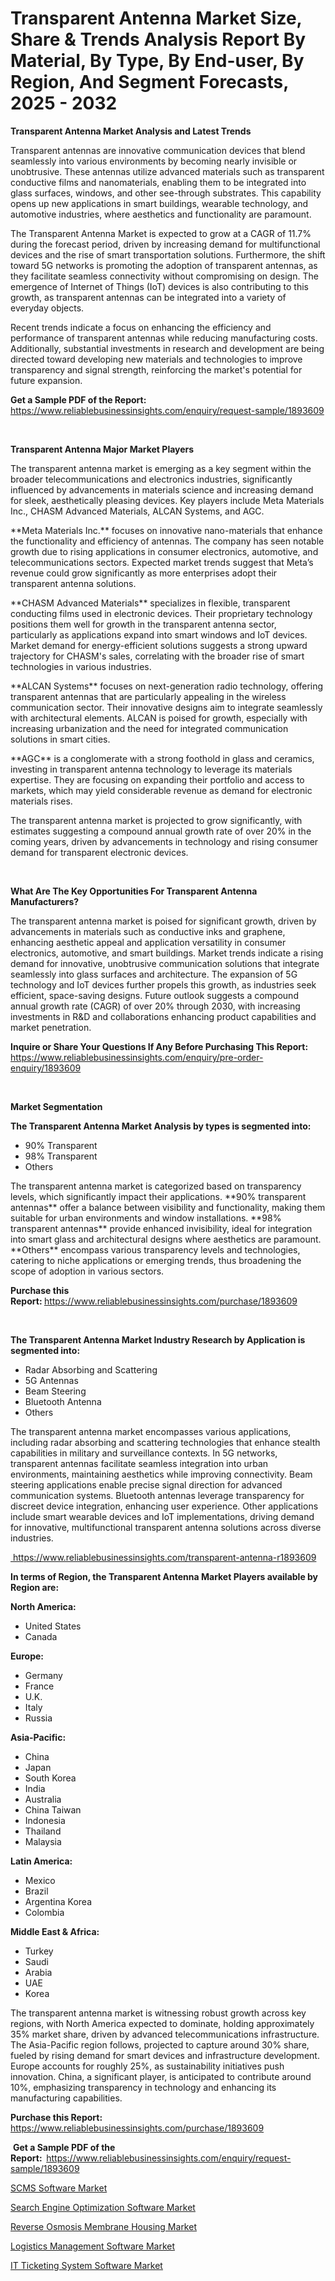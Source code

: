 <p><h1>Transparent Antenna Market Size, Share & Trends Analysis Report By Material, By Type, By End-user, By Region, And Segment Forecasts, 2025 - 2032</h1></p><p><strong>Transparent Antenna Market Analysis and Latest Trends</strong></p>
<p><p>Transparent antennas are innovative communication devices that blend seamlessly into various environments by becoming nearly invisible or unobtrusive. These antennas utilize advanced materials such as transparent conductive films and nanomaterials, enabling them to be integrated into glass surfaces, windows, and other see-through substrates. This capability opens up new applications in smart buildings, wearable technology, and automotive industries, where aesthetics and functionality are paramount.</p><p>The Transparent Antenna Market is expected to grow at a CAGR of 11.7% during the forecast period, driven by increasing demand for multifunctional devices and the rise of smart transportation solutions. Furthermore, the shift toward 5G networks is promoting the adoption of transparent antennas, as they facilitate seamless connectivity without compromising on design. The emergence of Internet of Things (IoT) devices is also contributing to this growth, as transparent antennas can be integrated into a variety of everyday objects.</p><p>Recent trends indicate a focus on enhancing the efficiency and performance of transparent antennas while reducing manufacturing costs. Additionally, substantial investments in research and development are being directed toward developing new materials and technologies to improve transparency and signal strength, reinforcing the market's potential for future expansion.</p></p>
<p><strong>Get a Sample PDF of the Report:&nbsp;</strong> <a href="https://www.reliablebusinessinsights.com/enquiry/request-sample/1893609?utm_campaign=62&utm_medium=2&utm_source=Github&utm_content=ia&utm_term=06032025&utm_id=transparent-antenna">https://www.reliablebusinessinsights.com/enquiry/request-sample/1893609</a></p>
<p>&nbsp;</p>
<p><strong>Transparent Antenna Major Market Players</strong></p>
<p><p>The transparent antenna market is emerging as a key segment within the broader telecommunications and electronics industries, significantly influenced by advancements in materials science and increasing demand for sleek, aesthetically pleasing devices. Key players include Meta Materials Inc., CHASM Advanced Materials, ALCAN Systems, and AGC.</p><p>**Meta Materials Inc.** focuses on innovative nano-materials that enhance the functionality and efficiency of antennas. The company has seen notable growth due to rising applications in consumer electronics, automotive, and telecommunications sectors. Expected market trends suggest that Meta’s revenue could grow significantly as more enterprises adopt their transparent antenna solutions. </p><p>**CHASM Advanced Materials** specializes in flexible, transparent conducting films used in electronic devices. Their proprietary technology positions them well for growth in the transparent antenna sector, particularly as applications expand into smart windows and IoT devices. Market demand for energy-efficient solutions suggests a strong upward trajectory for CHASM's sales, correlating with the broader rise of smart technologies in various industries.</p><p>**ALCAN Systems** focuses on next-generation radio technology, offering transparent antennas that are particularly appealing in the wireless communication sector. Their innovative designs aim to integrate seamlessly with architectural elements. ALCAN is poised for growth, especially with increasing urbanization and the need for integrated communication solutions in smart cities.</p><p>**AGC** is a conglomerate with a strong foothold in glass and ceramics, investing in transparent antenna technology to leverage its materials expertise. They are focusing on expanding their portfolio and access to markets, which may yield considerable revenue as demand for electronic materials rises.</p><p>The transparent antenna market is projected to grow significantly, with estimates suggesting a compound annual growth rate of over 20% in the coming years, driven by advancements in technology and rising consumer demand for transparent electronic devices.</p></p>
<p>&nbsp;</p>
<p><strong>What Are The Key Opportunities For Transparent Antenna Manufacturers?</strong></p>
<p><p>The transparent antenna market is poised for significant growth, driven by advancements in materials such as conductive inks and graphene, enhancing aesthetic appeal and application versatility in consumer electronics, automotive, and smart buildings. Market trends indicate a rising demand for innovative, unobtrusive communication solutions that integrate seamlessly into glass surfaces and architecture. The expansion of 5G technology and IoT devices further propels this growth, as industries seek efficient, space-saving designs. Future outlook suggests a compound annual growth rate (CAGR) of over 20% through 2030, with increasing investments in R&D and collaborations enhancing product capabilities and market penetration.</p></p>
<p><strong>Inquire or Share Your Questions If Any Before Purchasing This Report:</strong> <a href="https://www.reliablebusinessinsights.com/enquiry/pre-order-enquiry/1893609?utm_campaign=62&utm_medium=2&utm_source=Github&utm_content=ia&utm_term=06032025&utm_id=transparent-antenna">https://www.reliablebusinessinsights.com/enquiry/pre-order-enquiry/1893609</a></p>
<p>&nbsp;</p>
<p><strong>Market Segmentation</strong></p>
<p><strong>The Transparent Antenna Market Analysis by types is segmented into:</strong></p>
<p><ul><li>90% Transparent</li><li>98% Transparent</li><li>Others</li></ul></p>
<p><p>The transparent antenna market is categorized based on transparency levels, which significantly impact their applications. **90% transparent antennas** offer a balance between visibility and functionality, making them suitable for urban environments and window installations. **98% transparent antennas** provide enhanced invisibility, ideal for integration into smart glass and architectural designs where aesthetics are paramount. **Others** encompass various transparency levels and technologies, catering to niche applications or emerging trends, thus broadening the scope of adoption in various sectors.</p></p>
<p><strong>Purchase this Report:&nbsp;</strong><a href="https://www.reliablebusinessinsights.com/purchase/1893609?utm_campaign=62&utm_medium=2&utm_source=Github&utm_content=ia&utm_term=06032025&utm_id=transparent-antenna">https://www.reliablebusinessinsights.com/purchase/1893609</a></p>
<p>&nbsp;</p>
<p><strong>The Transparent Antenna Market Industry Research by Application is segmented into:</strong></p>
<p><ul><li>Radar Absorbing and Scattering</li><li>5G Antennas</li><li>Beam Steering</li><li>Bluetooth Antenna</li><li>Others</li></ul></p>
<p><p>The transparent antenna market encompasses various applications, including radar absorbing and scattering technologies that enhance stealth capabilities in military and surveillance contexts. In 5G networks, transparent antennas facilitate seamless integration into urban environments, maintaining aesthetics while improving connectivity. Beam steering applications enable precise signal direction for advanced communication systems. Bluetooth antennas leverage transparency for discreet device integration, enhancing user experience. Other applications include smart wearable devices and IoT implementations, driving demand for innovative, multifunctional transparent antenna solutions across diverse industries.</p></p>
<p><a href="https://www.reliablebusinessinsights.com/transparent-antenna-r1893609?utm_campaign=62&utm_medium=2&utm_source=Github&utm_content=ia&utm_term=06032025&utm_id=transparent-antenna">&nbsp;https://www.reliablebusinessinsights.com/transparent-antenna-r1893609</a></p>
<p><strong>In terms of Region, the Transparent Antenna Market Players available by Region are:</strong></p>
<p>
    <p> <strong> North America: </strong>
        <ul>
            <li>United States</li>
            <li>Canada</li>
        </ul>
        </p> 
    <p> <strong> Europe: </strong>
        <ul>
            <li>Germany</li>
            <li>France</li>
            <li>U.K.</li>
            <li>Italy</li>
            <li>Russia</li>
        </ul>
        </p> 
    <p> <strong> Asia-Pacific: </strong>
        <ul>
            <li>China</li>
            <li>Japan</li>
            <li>South Korea</li>
            <li>India</li>
            <li>Australia</li>
            <li>China Taiwan</li>
            <li>Indonesia</li>
            <li>Thailand</li>
            <li>Malaysia</li>
        </ul>
        </p> 
    <p> <strong> Latin America: </strong>
        <ul>
            <li>Mexico</li>
            <li>Brazil</li>
            <li>Argentina Korea</li>
            <li>Colombia</li>
        </ul>
        </p> 
    <p> <strong> Middle East & Africa: </strong>
        <ul>
            <li>Turkey</li>
            <li>Saudi</li>
            <li>Arabia</li>
            <li>UAE</li>
            <li>Korea</li>
        </ul>
    </p>
    </p>
<p><p>The transparent antenna market is witnessing robust growth across key regions, with North America expected to dominate, holding approximately 35% market share, driven by advanced telecommunications infrastructure. The Asia-Pacific region follows, projected to capture around 30% share, fueled by rising demand for smart devices and infrastructure development. Europe accounts for roughly 25%, as sustainability initiatives push innovation. China, a significant player, is anticipated to contribute around 10%, emphasizing transparency in technology and enhancing its manufacturing capabilities.</p></p>
<p><strong>Purchase this Report: </strong><a href="https://www.reliablebusinessinsights.com/purchase/1893609?utm_campaign=62&utm_medium=2&utm_source=Github&utm_content=ia&utm_term=06032025&utm_id=transparent-antenna">https://www.reliablebusinessinsights.com/purchase/1893609</a></p>
<p>&nbsp;<strong>Get a Sample PDF of the Report:&nbsp;&nbsp;</strong><a href="https://www.reliablebusinessinsights.com/enquiry/request-sample/1893609?utm_campaign=62&utm_medium=2&utm_source=Github&utm_content=ia&utm_term=06032025&utm_id=transparent-antenna">https://www.reliablebusinessinsights.com/enquiry/request-sample/1893609</a></p>
<p><strong></strong></p>
<p><p><a href="https://github.com/pichuaadh0/Market-Research-Report-List-1/blob/main/scms-software-market.md?utm_campaign=62&utm_medium=2&utm_source=Github&utm_content=ia&utm_term=06032025&utm_id=transparent-antenna">SCMS Software Market</a></p><p><a href="https://github.com/dovbusmrking/Market-Research-Report-List-1/blob/main/search-engine-optimization-software-market.md?utm_campaign=62&utm_medium=2&utm_source=Github&utm_content=ia&utm_term=06032025&utm_id=transparent-antenna">Search Engine Optimization Software Market</a></p><p><a href="https://github.com/ghimergela93/Market-Research-Report-List-1/blob/main/reverse-osmosis-membrane-housing-market.md?utm_campaign=62&utm_medium=2&utm_source=Github&utm_content=ia&utm_term=06032025&utm_id=transparent-antenna">Reverse Osmosis Membrane Housing Market</a></p><p><a href="https://github.com/ogbadujonito22/Market-Research-Report-List-1/blob/main/logistics-management-software-market.md?utm_campaign=62&utm_medium=2&utm_source=Github&utm_content=ia&utm_term=06032025&utm_id=transparent-antenna">Logistics Management Software Market</a></p><p><a href="https://github.com/lemiranajd/Market-Research-Report-List-1/blob/main/it-ticketing-system-software-market.md?utm_campaign=62&utm_medium=2&utm_source=Github&utm_content=ia&utm_term=06032025&utm_id=transparent-antenna">IT Ticketing System Software Market</a></p></p>